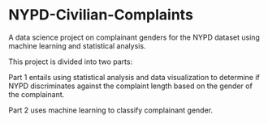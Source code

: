 # NYPD-Civilian-Complaints
A data science project on complainant genders for the NYPD dataset using machine learning and statistical analysis.

This project is divided into two parts:

Part 1 entails using statistical analysis and data visualization to determine if NYPD discriminates against the complaint length based on the gender of the complainant.

Part 2 uses machine learning to classify complainant gender. 


